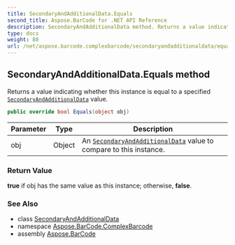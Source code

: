```yaml
---
title: SecondaryAndAdditionalData.Equals
second_title: Aspose.BarCode for .NET API Reference
description: SecondaryAndAdditionalData method. Returns a value indicating whether this instance is equal to a specified SecondaryAndAdditionalData value
type: docs
weight: 80
url: /net/aspose.barcode.complexbarcode/secondaryandadditionaldata/equals/
---
```

## SecondaryAndAdditionalData.Equals method

Returns a value indicating whether this instance is equal to a specified [`SecondaryAndAdditionalData`](../) value.

```csharp
public override bool Equals(object obj)
```

| Parameter | Type | Description |
| --- | --- | --- |
| obj | Object | An [`SecondaryAndAdditionalData`](../) value to compare to this instance. |

### Return Value

**true** if obj has the same value as this instance; otherwise, **false**.

### See Also

* class [SecondaryAndAdditionalData](../)
* namespace [Aspose.BarCode.ComplexBarcode](../../../aspose.barcode.complexbarcode/)
* assembly [Aspose.BarCode](../../../)


